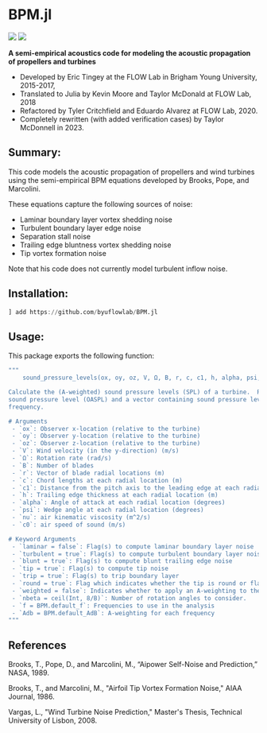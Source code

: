 # BPM.jl

[![](https://img.shields.io/badge/docs-stable-blue.svg)](https://flow.byu.edu/BPM.jl/dev)
![](https://github.com/byuflowlab/BPM.jl/workflows/Run%20tests/badge.svg)

**A semi-empirical acoustics code for modeling the acoustic propagation of propellers and turbines** 

 - Developed by Eric Tingey at the FLOW Lab in Brigham Young University, 2015-2017,
 - Translated to Julia by Kevin Moore and Taylor McDonald at FLOW Lab, 2018
 - Refactored by Tyler Critchfield and Eduardo Alvarez at FLOW Lab, 2020.
 - Completely rewritten (with added verification cases) by Taylor McDonnell in 2023.

## Summary:

This code models the acoustic propagation of propellers and wind turbines using the semi-empirical BPM equations developed by Brooks, Pope, and Marcolini.  

These equations capture the following sources of noise:
 - Laminar boundary layer vortex shedding noise
 - Turbulent boundary layer edge noise
 - Separation stall noise
 - Trailing edge bluntness vortex shedding noise  
 - Tip vortex formation noise

Note that his code does not currently model turbulent inflow noise. 

## Installation:

```julia
] add https://github.com/byuflowlab/BPM.jl
```

## Usage:

This package exports the following function:

```julia
"""
    sound_pressure_levels(ox, oy, oz, V, Ω, B, r, c, c1, h, alpha, psi, nu, c0; kwargs...)

Calculate the (A-weighted) sound pressure levels (SPL) of a turbine.  Return the overall
sound pressure level (OASPL) and a vector containing sound pressure levels (SPL) for each
frequency.

# Arguments
 - `ox`: Observer x-location (relative to the turbine)
 - `oy`: Observer y-location (relative to the turbine)
 - `oz`: Observer z-location (relative to the turbine)
 - `V`: Wind velocity (in the y-direction) (m/s)
 - `Ω`: Rotation rate (rad/s)
 - `B`: Number of blades
 - `r`: Vector of blade radial locations (m)
 - `c`: Chord lengths at each radial location (m)
 - `c1`: Distance from the pitch axis to the leading edge at each radial location (m)
 - `h`: Trailing edge thickness at each radial location (m)
 - `alpha`: Angle of attack at each radial location (degrees)
 - `psi`: Wedge angle at each radial location (degrees)
 - `nu`: air kinematic viscosity (m^2/s)
 - `c0`: air speed of sound (m/s)

# Keyword Arguments
 - `laminar = false`: Flag(s) to compute laminar boundary layer noise
 - `turbulent = true`: Flag(s) to compute turbulent boundary layer noise
 - `blunt = true`: Flag(s) to compute blunt trailing edge noise
 - `tip = true`: Flag(s) to compute tip noise
 - `trip = true`: Flag(s) to trip boundary layer
 - `round = true`: Flag which indicates whether the tip is round or flat
 - `weighted = false`: Indicates whether to apply an A-weighting to the sound pressure levels
 - `nbeta = ceil(Int, 8/B)`: Number of rotation angles to consider.
 - `f = BPM.default_f`: Frequencies to use in the analysis
 - `Adb = BPM.default_AdB`: A-weighting for each frequency
"""
```

## References

Brooks, T., Pope, D., and Marcolini, M., “Aipower Self-Noise and Prediction,” NASA, 1989.

Brooks, T., and Marcolini, M., "Airfoil Tip Vortex Formation Noise," AIAA Journal, 1986.

Vargas, L., "Wind Turbine Noise Prediction," Master's Thesis, Technical University of Lisbon, 2008.
